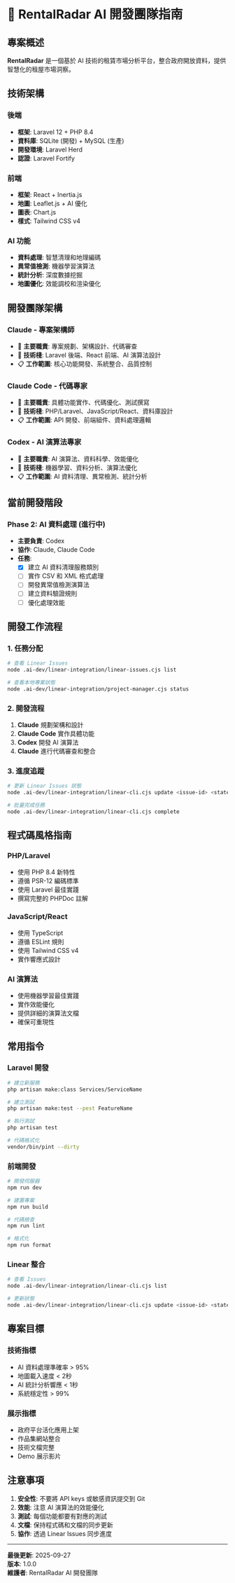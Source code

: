 # 🤖 RentalRadar AI 開發團隊指南

## 專案概述

**RentalRadar** 是一個基於 AI 技術的租賃市場分析平台，整合政府開放資料，提供智慧化的租屋市場洞察。

## 技術架構

### 後端
- **框架**: Laravel 12 + PHP 8.4
- **資料庫**: SQLite (開發) + MySQL (生產)
- **開發環境**: Laravel Herd
- **認證**: Laravel Fortify

### 前端
- **框架**: React + Inertia.js
- **地圖**: Leaflet.js + AI 優化
- **圖表**: Chart.js
- **樣式**: Tailwind CSS v4

### AI 功能
- **資料處理**: 智慧清理和地理編碼
- **異常值檢測**: 機器學習演算法
- **統計分析**: 深度數據挖掘
- **地圖優化**: 效能調校和渲染優化

## 開發團隊架構

### **Claude - 專案架構師**
- 🎯 **主要職責**: 專案規劃、架構設計、代碼審查
- 🔧 **技術棧**: Laravel 後端、React 前端、AI 演算法設計
- 📋 **工作範圍**: 核心功能開發、系統整合、品質控制

### **Claude Code - 代碼專家**
- 🎯 **主要職責**: 具體功能實作、代碼優化、測試撰寫
- 🔧 **技術棧**: PHP/Laravel、JavaScript/React、資料庫設計
- 📋 **工作範圍**: API 開發、前端組件、資料處理邏輯

### **Codex - AI 演算法專家**
- 🎯 **主要職責**: AI 演算法、資料科學、效能優化
- 🔧 **技術棧**: 機器學習、資料分析、演算法優化
- 📋 **工作範圍**: AI 資料清理、異常檢測、統計分析

## 當前開發階段

### **Phase 2: AI 資料處理** (進行中)
- **主要負責**: Codex
- **協作**: Claude, Claude Code
- **任務**:
  - [x] 建立 AI 資料清理服務類別
  - [ ] 實作 CSV 和 XML 格式處理
  - [ ] 開發異常值檢測演算法
  - [ ] 建立資料驗證規則
  - [ ] 優化處理效能

## 開發工作流程

### **1. 任務分配**
```bash
# 查看 Linear Issues
node .ai-dev/linear-integration/linear-issues.cjs list

# 查看本地專案狀態
node .ai-dev/linear-integration/project-manager.cjs status
```

### **2. 開發流程**
1. **Claude** 規劃架構和設計
2. **Claude Code** 實作具體功能
3. **Codex** 開發 AI 演算法
4. **Claude** 進行代碼審查和整合

### **3. 進度追蹤**
```bash
# 更新 Linear Issues 狀態
node .ai-dev/linear-integration/linear-cli.cjs update <issue-id> <state-id>

# 批量完成任務
node .ai-dev/linear-integration/linear-cli.cjs complete
```

## 程式碼風格指南

### **PHP/Laravel**
- 使用 PHP 8.4 新特性
- 遵循 PSR-12 編碼標準
- 使用 Laravel 最佳實踐
- 撰寫完整的 PHPDoc 註解

### **JavaScript/React**
- 使用 TypeScript
- 遵循 ESLint 規則
- 使用 Tailwind CSS v4
- 實作響應式設計

### **AI 演算法**
- 使用機器學習最佳實踐
- 實作效能優化
- 提供詳細的演算法文檔
- 確保可重現性

## 常用指令

### **Laravel 開發**
```bash
# 建立新服務
php artisan make:class Services/ServiceName

# 建立測試
php artisan make:test --pest FeatureName

# 執行測試
php artisan test

# 代碼格式化
vendor/bin/pint --dirty
```

### **前端開發**
```bash
# 開發伺服器
npm run dev

# 建置專案
npm run build

# 代碼檢查
npm run lint

# 格式化
npm run format
```

### **Linear 整合**
```bash
# 查看 Issues
node .ai-dev/linear-integration/linear-cli.cjs list

# 更新狀態
node .ai-dev/linear-integration/linear-cli.cjs update <issue-id> <state-id>
```

## 專案目標

### **技術指標**
- AI 資料處理準確率 > 95%
- 地圖載入速度 < 2秒
- AI 統計分析響應 < 1秒
- 系統穩定性 > 99%

### **展示指標**
- 政府平台活化應用上架
- 作品集網站整合
- 技術文檔完整
- Demo 展示影片

## 注意事項

1. **安全性**: 不要將 API keys 或敏感資訊提交到 Git
2. **效能**: 注意 AI 演算法的效能優化
3. **測試**: 每個功能都要有對應的測試
4. **文檔**: 保持程式碼和文檔的同步更新
5. **協作**: 透過 Linear Issues 同步進度

---

**最後更新**: 2025-09-27  
**版本**: 1.0.0  
**維護者**: RentalRadar AI 開發團隊
